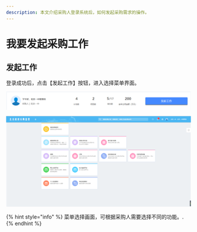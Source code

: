 ```yaml
---
description: 本文介绍采购人登录系统后，如何发起采购需求的操作。
---
```


# 我要发起采购工作

## 发起工作

登录成功后，点击【发起工作】按钮，进入选择菜单界面。

![&#x3010;&#x53D1;&#x8D77;&#x5DE5;&#x4F5C;&#x3011;&#x6309;&#x94AE;](.gitbook/assets/image%20%2834%29.png)

![&#x83DC;&#x5355;&#x9009;&#x62E9;&#x753B;&#x9762;](.gitbook/assets/image%20%2810%29.png)

{% hint style="info" %}
 菜单选择画面，可根据采购人需要选择不同的功能。.
{% endhint %}



